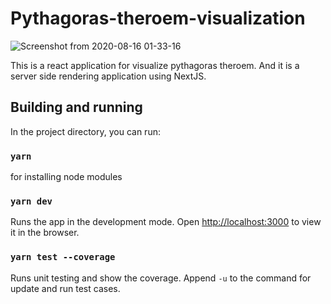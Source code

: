 # Pythagoras-theroem-visualization
![Screenshot from 2020-08-16 01-33-16](https://user-images.githubusercontent.com/22938813/90320704-18da4180-df61-11ea-942c-e7aa2ff3bd78.png)


This is a react application for visualize pythagoras theroem. And it is a server side rendering application using NextJS.

## Building and running

In the project directory, you can run:

 ### `yarn`
 for installing node modules
 
 ### `yarn dev`
 Runs the app in the development mode. 
 Open [http://localhost:3000](http://localhost:3000) to view it in the browser.

  ### `yarn test --coverage`
  Runs unit testing and show the coverage. Append `-u` to the command for update and run test cases.
